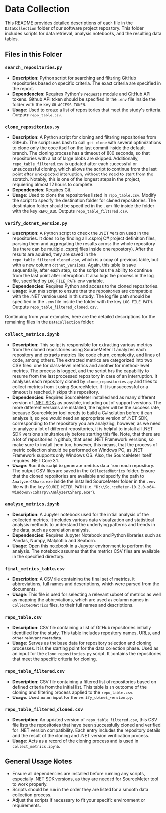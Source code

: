 # Data Collection

This README provides detailed descriptions of each file in the `DataCollection` folder of our software project repository. This folder includes scripts for data retrieval, analysis notebooks, and the resulting data tables.

## Files in this Folder

### `search_repositories.py`

- **Description**: Python script for searching and filtering GitHub repositories based on specific criteria. The exact criteria are specified in the report.
- **Dependencies**: Requires Python's `requests` module and GitHub API tokens. Github API token should be specified in the `.env` file inside the folder with the key `GH_ACCESS_TOKEN`.
- **Usage**: Used to create a list of repositories that meet the study's criteria. Outputs `repo_table.csv`.

### `clone_repositories.py`

- **Description**: A Python script for cloning and filtering repositories from GitHub. The script uses bash to call `git clone` with several optimizations to clone only the code itself on the last commit inside the default branch. The cloning process has a timeout of 800 seconds, so that repositories with a lot of large blobs are skipped. Additionally, `repo_table_filtered.csv` is updated after each successful or unsuccessful cloning, which allows the script to continue from the last point after unexpected interuption, without the need to start from the scratch. Notably, this is one of the longest steps in the project, requiering almost 12 hours to complete.
- **Dependencies**: Requires Git.
- **Usage**: Used to clone the repositories listed in `repo_table.csv`. Modify the script to specify the destination folder for cloned repositories. The destintaion folder should be specified in the `.env` file inside the folder with the key `REPO_DIR`. Outputs `repo_table_filtered.csv`.

### `verify_dotnet_version.py`

- **Description**: A Python script to check the .NET version used in the repositories. It does so by finding all .csproj C# project definition files, parsing them and aggregating the results across the whole repository (as there can be multiple .csproj files inside one repostory). After the results are aquired, they are saved in the `repo_table_filtered_cloned.csv`, which is a copy of previous table, but with a new column `dotnet_versions`. Again, this table is save sequentially, after each step, so the script has the ability to continue from the last point after interuption. It also logs the process in the log file, specified by `LOG_FILE_PATH` env variable.
- **Dependencies**: Requires Python and access to the cloned repositories.
- **Usage**: Run this script to ensure that the repositories are compatible with the .NET version used in this study. The log file path should be specified in the `.env` file inside the folder with the key `LOG_FILE_PATH`. Outputs `repo_table_filtered_cloned.csv`.

Continuing from your examples, here are the detailed descriptions for the remaining files in the `DataCollection` folder:

### `collect_metrics.ipynb`

- **Description**: This script is responsible for extracting various metrics from the cloned repositories using SourceMeter. It analyzes each repository and extracts metrics like code churn, complexity, and lines of code, among others. The extracted metrics are categorized into two CSV files: one for class-level metrics and another for method-level metrics. The process is logged, and the script has the capability to resume from the last processed repository in case of an interruption. It analyses each repository cloned by `clone_repositories.py` and tries to collect metrics from it using SourceMeter. If it is unsuccessful or a timeout is reached, it skips this repository.
- **Dependencies**: Requires SourceMeter installed and as many different version of [.NET SDKs](https://dotnet.microsoft.com/en-us/download/visual-studio-sdks) as possible, including out of support versions. The more different versions are installed, the higher will be the success rate, because SourceMeter tool needs to build a C# solution before it can analyze it, so you would need an appropriate version of .NET SDK, corresponding to the repository you are analyzing, however, as we need to analyze a lot of different repositories, it is helpful to install all .NET SDK versions simultaniously before starting this file. Note, that there are a lot of repositories in github, that uses .NET Framework versions, so make sure to install them too, however, this means, that the process of metric collection should be performed on Windows PC, as .NET Framework supports only Windows OS. Also, the SourceMeter itself requires .NET Core 3.1.
- **Usage**: Run this script to generate metrics data from each repository. The output CSV files are saved in the `CollectedMetrics` folder. Ensure that the cloned repositories are available and specify the path to `AnalyzerCSharp.exe` inside the installed SourceMeter folder in the `.env` file with the key `SOURCE_METER_PATH` (i.e. `"D:\\SourceMeter-10.2.0-x64-Windows\\CSharp\\AnalyzerCSharp.exe"`).

### `analyse_metrics.ipynb`

- **Description**: A Jupyter notebook used for the initial analysis of the collected metrics. It includes various data visualization and statistical analysis methods to understand the underlying patterns and trends in the data, such as correlation analysis.
- **Dependencies**: Requires Jupyter Notebook and Python libraries such as Pandas, Numpy, Matplotlib and Seaborn.
- **Usage**: Open this notebook in a Jupyter environment to perform the analysis. The notebook assumes that the metrics CSV files are available in the specified directory.

### `final_metrics_table.csv`

- **Description**: A CSV file containing the final set of metrics, it abbreviations, full names and descriptions, which were parsed from the documents.
- **Usage**: This file is used for selecting a relevant subset of metrics as well as mapping the abbreviations, which are used as column names in `CollectedMetrics` files, to their full names and descriptions.

### `repo_table.csv`

- **Description**: CSV file containing a list of GitHub repositories initially identified for the study. This table includes repository names, URLs, and other relevant metadata.
- **Usage**: Serves as the base data for repository selection and cloning processes. It is the starting point for the data collection phase. Used as an input for the `clone_repositories.py` script. It contains the repositories that meet the specific criteria for cloning.

### `repo_table_filtered.csv`

- **Description**: CSV file containing a filtered list of repositories based on defined criteria from the initial list. This table is an outcome of the cloning and filtering process applied to the `repo_table.csv`.
- **Usage**: Used as an input for the `verify_dotnet_version.py`.

### `repo_table_filtered_cloned.csv`

- **Description**: An updated version of `repo_table_filtered.csv`, this CSV file lists the repositories that have been successfully cloned and verified for .NET version compatibility. Each entry includes the repository details and the result of the cloning and .NET version verification process.
- **Usage**: Acts as a record of the cloning process and is used in `collect_metrics.ipynb`.

## General Usage Notes

- Ensure all dependencies are installed before running any scripts, especially .NET SDK versions, as they are needed for SourceMeter tool to work properly.
- Scripts should be run in the order they are listed for a smooth data collection process.
- Adjust the scripts if necessary to fit your specific environment or requirements.